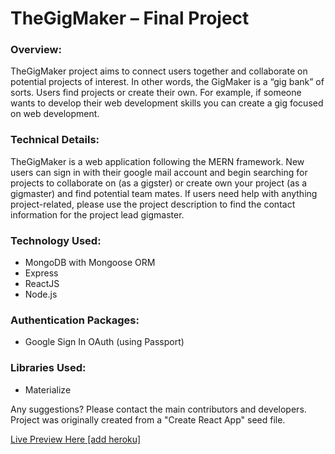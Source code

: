 <h1>TheGigMaker – Final Project</h1>

<h3>Overview:</h3>

TheGigMaker project aims to connect users together and collaborate on potential projects of interest. In other words, the GigMaker is a “gig bank” of sorts. Users find projects or create their own. For example, if someone wants to develop their web development skills you can create a gig focused on web development.  

<h3>Technical Details:</h3>

TheGigMaker is a web application following the MERN framework. 
New users can sign in with their google mail account and begin searching for projects to collaborate on (as a gigster) or create own your project (as a gigmaster) and find potential team mates. 
If users need help with anything project-related, please use the project description to find the contact information for the project lead gigmaster. 

<h3>Technology Used:</h3>

* MongoDB with Mongoose ORM
* Express
* ReactJS
* Node.js

<h3>Authentication Packages:</h3>

* Google Sign In OAuth (using Passport)

<h3>Libraries Used:</h3>

* Materialize 


<p>
Any suggestions? Please contact the main contributors and developers. 
Project was originally created from a "Create React App" seed file. 
</p>


<a href="">Live Preview Here [add heroku]</a>